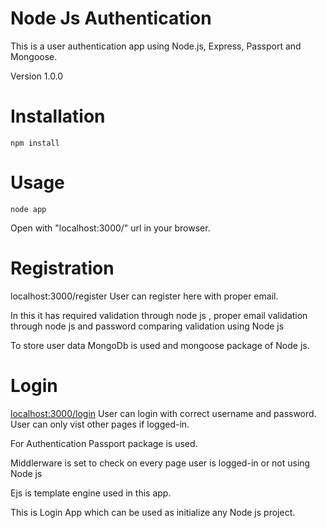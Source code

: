 # Node Js Authentication
This is a user authentication app using Node.js, Express, Passport and Mongoose.

Version 1.0.0

# Installation

    npm install
    
# Usage

    node app
    
Open with "localhost:3000/" url in your browser.

# Registration

 localhost:3000/register 
User can register here with proper email.

In this it has required validation through node js , proper email validation through node js and password comparing validation using Node js 

To store user data MongoDb is used and mongoose package of Node js.

# Login

<localhost:3000/login>
User can login with correct username and password.
User can only vist other pages if logged-in.

For Authentication Passport package is used.

Middlerware is set to check on every page user is logged-in or not using Node js

Ejs is template engine used in this app.

This is Login App which can be used as initialize any Node js project.
